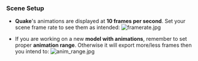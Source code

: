 ### Scene Setup ###
- **Quake**'s animations are displayed at **10 frames per second**. Set your scene frame rate to see them as intended:
![framerate.jpg](https://bitbucket.org/repo/p4Gp9Be/images/2266614613-framerate.jpg)

- If you are working on a new **model with animations**, remember to set proper **animation range**. Otherwise it will export more/less frames then you intend to:
![anim_range.jpg](https://bitbucket.org/repo/p4Gp9Be/images/2859680947-anim_range.jpg)
